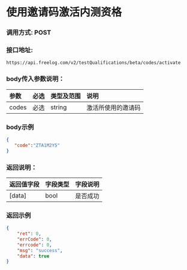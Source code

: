 # 使用邀请码激活内测资格



### 调用方式: POST



### 接口地址:

```
https://api.freelog.com/v2/testQualifications/beta/codes/activate
```



### body传入参数说明：

| 参数 | 必选 | 类型及范围 | 说明 |
| :--- | :--- | :--- | :--- |
|codes | 必选 | string | 激活所使用的邀请码 |



### body示例

```json
{
   "code":"ZTA1M2Y5"
}
```



### 返回说明：

| 返回值字段 | 字段类型 | 字段说明 |
| :--- | :--- | :--- |
| [data] | bool | 是否成功 |



### 返回示例

```json
{
    "ret": 0,
    "errCode": 0,
    "errcode": 0,
    "msg": "success",
    "data": true
}
```

